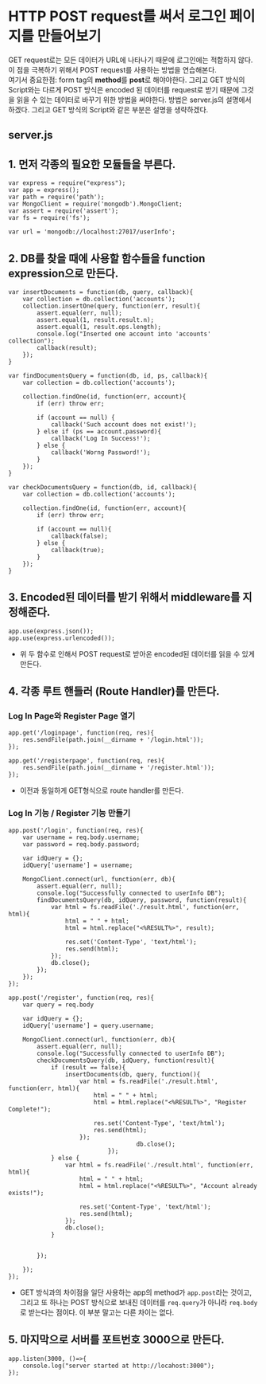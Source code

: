 HTTP POST request를 써서 로그인 페이지를 만들어보기
===================================================
GET request로는 모든 데이터가 URL에 나타나기 때문에 로그인에는 적합하지 않다.  
이 점을 극복하기 위해서 POST request를 사용하는 방법을 연습해본다.  
여기서 중요한점: form tag의 **method**를 **post**로 해야야한다. 그리고 GET 방식의 Script와는 다르게 POST 방식은 encoded 된 데이터를 request로 받기 때문에 그것을 읽을 수 있는 데이터로 바꾸기 위한 방법을 써야한다. 방법은 server.js의 설명에서 하겠다. 그리고 GET 방식의 Script와 같은 부분은 설명을 생략하겠다.  

server.js
-----------

## 1. 먼저 각종의 필요한 모듈들을 부른다.
~~~
var express = require("express");
var app = express();
var path = require('path');
var MongoClient = require('mongodb').MongoClient;
var assert = require('assert');
var fs = require('fs');

var url = 'mongodb://localhost:27017/userInfo';
~~~


## 2. DB를 찾을 때에 사용할 함수들을 function expression으로 만든다.
~~~
var insertDocuments = function(db, query, callback){
	var collection = db.collection('accounts');
	collection.insertOne(query, function(err, result){
		assert.equal(err, null);
		assert.equal(1, result.result.n);
		assert.equal(1, result.ops.length);
		console.log("Inserted one account into 'accounts' collection");
		callback(result);
	});
}

var findDocumentsQuery = function(db, id, ps, callback){
	var collection = db.collection('accounts');

	collection.findOne(id, function(err, account){
		if (err) throw err; 
		
		if (account == null) {
			callback('Such account does not exist!');
		} else if (ps == account.password){
			callback('Log In Success!');
		} else {
			callback('Worng Password!');
		}
	});
}

var checkDocumentsQuery = function(db, id, callback){
	var collection = db.collection('accounts');

	collection.findOne(id, function(err, account){
		if (err) throw err;

		if (account == null){
			callback(false);
		} else {
			callback(true);
		}
	});
}
~~~


## 3. Encoded된 데이터를 받기 위해서 middleware를 지정해준다.
~~~
app.use(express.json());
app.use(express.urlencoded());
~~~
* 위 두 함수로 인해서 POST request로 받아온 encoded된 데이터를 읽을 수 있게 만든다.


## 4. 각종 루트 핸들러 (Route Handler)를 만든다.

### Log In Page와 Register Page 열기
~~~
app.get('/loginpage', function(req, res){
	res.sendFile(path.join(__dirname + '/login.html'));
});

app.get('/registerpage', function(req, res){
	res.sendFile(path.join(__dirname + '/register.html'));
});
~~~
* 이전과 동일하게 GET형식으로 route handler를 만든다.


### Log In 기능 / Register 기능 만들기
~~~
app.post('/login', function(req, res){
	var username = req.body.username;
	var password = req.body.password;
	
	var idQuery = {};
	idQuery['username'] = username;

	MongoClient.connect(url, function(err, db){
		assert.equal(err, null);
		console.log("Successfully connected to userInfo DB");
		findDocumentsQuery(db, idQuery, password, function(result){
			var html = fs.readFile('./result.html', function(err, html){
				html = " " + html;
				html = html.replace("<%RESULT%>", result);

				res.set('Content-Type', 'text/html');
				res.send(html);
			});
			db.close();
		});
	});
});

app.post('/register', function(req, res){
	var query = req.body

	var idQuery = {};
	idQuery['username'] = query.username;

	MongoClient.connect(url, function(err, db){
		assert.equal(err, null);
		console.log("Successfully connected to userInfo DB");
		checkDocumentsQuery(db, idQuery, function(result){
			if (result == false){
				insertDocuments(db, query, function(){
					var html = fs.readFile('./result.html', function(err, html){
						html = " " + html;
						html = html.replace("<%RESULT%>", "Register Complete!");

						res.set('Content-Type', 'text/html');
						res.send(html);
					});
        	                        db.close();
                        	});
			} else {
				var html = fs.readFile('./result.html', function(err, html){
					html = " " + html;
					html = html.replace("<%RESULT%>", "Account already exists!");

					res.set('Content-Type', 'text/html');
					res.send(html);
				});
				db.close();
			}


		});
		
	});
});
~~~
* GET 방식과의 차이점을 일단 사용하는 app의 method가 `app.post`라는 것이고, 그리고 또 하나는 POST 방식으로 보내진 데이터를 `req.query`가 아니라 `req.body`로 받는다는 점이다. 이 부분 말고는 다른 차이는 없다.


## 5. 마지막으로 서버를 포트번호 3000으로 만든다.
~~~
app.listen(3000, ()=>{
	console.log("server started at http://locahost:3000");
});
~~~







